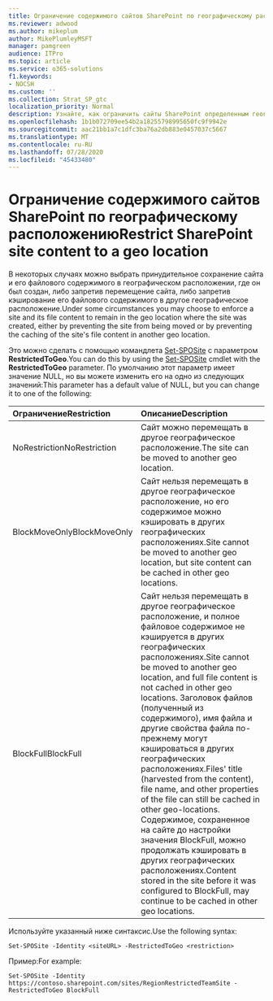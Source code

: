 ```yaml
---
title: Ограничение содержимого сайтов SharePoint по географическому расположению
ms.reviewer: adwood
ms.author: mikeplum
author: MikePlumleyMSFT
manager: pamgreen
audience: ITPro
ms.topic: article
ms.service: o365-solutions
f1.keywords:
- NOCSH
ms.custom: ''
ms.collection: Strat_SP_gtc
localization_priority: Normal
description: Узнайте, как ограничить сайты SharePoint определенным географическим расположением в среде с поддержкой нескольких регионов.
ms.openlocfilehash: 1b1b072709ee54b2a18255798995650fc9f9942e
ms.sourcegitcommit: aac21bb1a7c1dfc3ba76a2db883e0457037c5667
ms.translationtype: MT
ms.contentlocale: ru-RU
ms.lasthandoff: 07/28/2020
ms.locfileid: "45433480"
---
```

# <a name="restrict-sharepoint-site-content-to-a-geo-location"></a><span data-ttu-id="8c12d-103">Ограничение содержимого сайтов SharePoint по географическому расположению</span><span class="sxs-lookup"><span data-stu-id="8c12d-103">Restrict SharePoint site content to a geo location</span></span>

<span data-ttu-id="8c12d-104">В некоторых случаях можно выбрать принудительное сохранение сайта и его файлового содержимого в географическом расположении, где он был создан, либо запретив перемещение сайта, либо запретив кэширование его файлового содержимого в другое географическое расположение.</span><span class="sxs-lookup"><span data-stu-id="8c12d-104">Under some circumstances you may choose to enforce a site and its file content to remain in the geo location where the site was created, either by preventing the site from being moved or by preventing the caching of the site's file content in another geo location.</span></span>

<span data-ttu-id="8c12d-105">Это можно сделать с помощью командлета [Set-SPOSite](https://docs.microsoft.com/powershell/module/sharepoint-online/set-sposite) с параметром **RestrictedToGeo**.</span><span class="sxs-lookup"><span data-stu-id="8c12d-105">You can do this by using the [Set-SPOSite](https://docs.microsoft.com/powershell/module/sharepoint-online/set-sposite) cmdlet with the **RestrictedToGeo** parameter.</span></span> <span data-ttu-id="8c12d-106">По умолчанию этот параметр имеет значение NULL, но вы можете изменить его на одно из следующих значений:</span><span class="sxs-lookup"><span data-stu-id="8c12d-106">This parameter has a default value of NULL, but you can change it to one of the following:</span></span>

|<span data-ttu-id="8c12d-107">Ограничение</span><span class="sxs-lookup"><span data-stu-id="8c12d-107">Restriction</span></span>|<span data-ttu-id="8c12d-108">Описание</span><span class="sxs-lookup"><span data-stu-id="8c12d-108">Description</span></span>|
|:----------|:----------|
|<span data-ttu-id="8c12d-109">NoRestriction</span><span class="sxs-lookup"><span data-stu-id="8c12d-109">NoRestriction</span></span>|<span data-ttu-id="8c12d-110">Сайт можно перемещать в другое географическое расположение.</span><span class="sxs-lookup"><span data-stu-id="8c12d-110">The site can be moved to another geo location.</span></span>|
|<span data-ttu-id="8c12d-111">BlockMoveOnly</span><span class="sxs-lookup"><span data-stu-id="8c12d-111">BlockMoveOnly</span></span>|<span data-ttu-id="8c12d-112">Сайт нельзя перемещать в другое географическое расположение, но его содержимое можно кэшировать в других географических расположениях.</span><span class="sxs-lookup"><span data-stu-id="8c12d-112">Site cannot be moved to another geo location, but site content can be cached in other geo locations.</span></span>|
|<span data-ttu-id="8c12d-113">BlockFull</span><span class="sxs-lookup"><span data-stu-id="8c12d-113">BlockFull</span></span>|<span data-ttu-id="8c12d-114">Сайт нельзя перемещать в другое географическое расположение, и полное файловое содержимое не кэшируется в других географических расположениях.</span><span class="sxs-lookup"><span data-stu-id="8c12d-114">Site cannot be moved to another geo location, and full file content is not cached in other geo locations.</span></span> <span data-ttu-id="8c12d-115">Заголовок файлов (полученный из содержимого), имя файла и другие свойства файла по-прежнему могут кэшироваться в других географических расположениях.</span><span class="sxs-lookup"><span data-stu-id="8c12d-115">Files' title (harvested from the content), file name, and other properties of the file can still be cached in other geo-locations.</span></span><br><span data-ttu-id="8c12d-116">Содержимое, сохраненное на сайте до настройки значения BlockFull, можно продолжать кэшировать в других географических расположениях.</span><span class="sxs-lookup"><span data-stu-id="8c12d-116">Content stored in the site before it was configured to BlockFull, may continue to be cached in other geo locations.</span></span>|

<span data-ttu-id="8c12d-117">Используйте указанный ниже синтаксис.</span><span class="sxs-lookup"><span data-stu-id="8c12d-117">Use the following syntax:</span></span>

`Set-SPOSite -Identity <siteURL> -RestrictedToGeo <restriction>`

<span data-ttu-id="8c12d-118">Пример:</span><span class="sxs-lookup"><span data-stu-id="8c12d-118">For example:</span></span>

`Set-SPOSite -Identity https://contoso.sharepoint.com/sites/RegionRestrictedTeamSite -RestrictedToGeo BlockFull`
